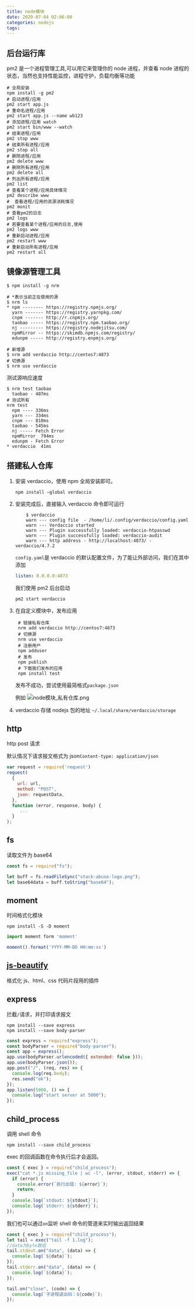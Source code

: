 ```yaml
---
title: node模块
date: 2020-07-04 02:06:00
categories: nodejs
tags:
---
```


## 后台运行库

pm2 是一个进程管理工具,可以用它来管理你的 node 进程，并查看 node 进程的状态，当然也支持性能监控，进程守护，负载均衡等功能

```shell
# 全局安装
npm install -g pm2
# 启动进程/应用
pm2 start app.js
# 重命名进程/应用
pm2 start app.js --name wb123
# 添加进程/应用 watch
pm2 start bin/www --watch
# 结束进程/应用
pm2 stop www
# 结束所有进程/应用
pm2 stop all
# 删除进程/应用
pm2 delete www
# 删除所有进程/应用
pm2 delete all
# 列出所有进程/应用
pm2 list
# 查看某个进程/应用具体情况
pm2 describe www
#  查看进程/应用的资源消耗情况
pm2 monit
# 查看pm2的日志
pm2 logs
# 若要查看某个进程/应用的日志,使用
pm2 logs www
# 重新启动进程/应用
pm2 restart www
# 重新启动所有进程/应用
pm2 restart all
```

## 镜像源管理工具

```shell
$ npm install -g nrm

# *表示当前正在使用的源
$ nrm ls
* npm -------- https://registry.npmjs.org/
  yarn ------- https://registry.yarnpkg.com/
  cnpm ------- http://r.cnpmjs.org/
  taobao ----- https://registry.npm.taobao.org/
  nj --------- https://registry.nodejitsu.com/
  npmMirror -- https://skimdb.npmjs.com/registry/
  edunpm ----- http://registry.enpmjs.org/

# 新增源
$ nrm add verdaccio http://centos7:4873
# 切换源
$ nrm use verdaccio
```

测试源响应速度

```shell
$ nrm test taobao
  taobao - 407ms
# 测试所有
nrm test
  npm ---- 336ms
  yarn --- 334ms
  cnpm --- 810ms
  taobao - 545ms
  nj ----- Fetch Error
  npmMirror  794ms
  edunpm - Fetch Error
* verdaccio  41ms

```

## 搭建私人仓库

1. 安装 verdaccio，使用 npm 全局安装即可。

   ```shell
   npm install –global verdaccio
   ```

2. 安装完成后，直接输入 verdaccio 命令即可运行

   ```shell
       $ verdaccio
       warn --- config file  - /home/li/.config/verdaccio/config.yaml
       warn --- Verdaccio started
       warn --- Plugin successfully loaded: verdaccio-htpasswd
       warn --- Plugin successfully loaded: verdaccio-audit
       warn --- http address - http://localhost:4873/ - verdaccio/4.7.2
   ```

   `config.yaml`是 verdaccio 的默认配置文件，为了能让外部访问，我们在其中添加

   ```yml
   listen: 0.0.0.0:4873
   ```

   我们使用 pm2 后台启动

   ```shell
   pm2 start verdaccio
   ```

3. 在自定义模块中，发布应用

   ```shell
    # 链接私有仓库
    nrm add verdaccio http://centos7:4873
    # 切换源
    nrm use verdaccio
    # 注册用户
    npm adduser
    # 发布
    npm publish
    # 下载我们发布的应用
    npm install test

   ```

   发布不成功，尝试使用最简格式`package.json`

   例如
   ![node模块_私有仓库.png](./vx_images/node模块_私有仓库.png)

4. verdaccio 存储 nodejs 包的地址
   `~/.local/share/verdaccio/storage`

## http

http post 请求

默认情况下请求报文格式为 json`Content-type: application/json`

```js
var request = require('request')
request(
  {
    url: url,
    method: "POST",
    json: requestData,
  },
  function (error, response, body) {
     ...
  }
);
```

## fs

读取文件为 base64

```js
const fs = require("fs");

let buff = fs.readFileSync("stack-abuse-logo.png");
let base64data = buff.toString("base64");
```

## moment

时间格式化模块

```shell
npm install -S -D moment
```

```javascript
import moment form 'moment'

moment().format('YYYY-MM-DD HH:mm:ss')
```

## [js-beautify](https://github.com/beautify-web/js-beautify)

格式化 js、html、css 代码片段用的插件

## express

拦截`/`请求，并打印请求报文

```shell
npm install --save express
npm install --save body-parser
```

```javascript
const express = require("express");
const bodyParser = require("body-parser");
const app = express();
app.use(bodyParser.urlencoded({ extended: false }));
app.use(bodyParser.json());
app.post("/", (req, res) => {
  console.log(req.body);
  res.send("ok");
});
app.listen(5000, () => {
  console.log("start server at 5000");
});
```

## child_process

调用 shell 命令

```shell
npm install --save child_process
```

exec 的回调函数在命令执行后才会返回。

```javascript
const { exec } = require("child_process");
exec("cat *.js missing_file | wc -l", (error, stdout, stderr) => {
  if (error) {
    console.error(`执行出错: ${error}`);
    return;
  }
  console.log(`stdout: ${stdout}`);
  console.log(`stderr: ${stderr}`);
});
```

我们也可以通过`on`监听 shell 命令的管道来实时输出返回结果

```javascript
const { exec } = require("child_process");
let tail = exec("tail -f 1.log");
//data为byte数组
tail.stdout.on("data", (data) => {
  console.log(`${data}`);
});
tail.stderr.on("data", (data) => {
  console.log(`${data}`);
});

tail.on("close", (code) => {
  console.log(`子进程退出码：${code}`);
});
```
